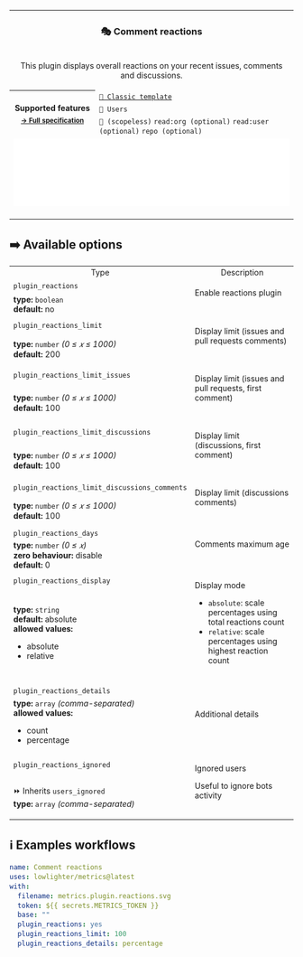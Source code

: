 <!--header-->
<table>
  <tr><th colspan="2"><h3>🎭 Comment reactions</h3></th></tr>
  <tr><td colspan="2" align="center"><p>This plugin displays overall reactions on your recent issues, comments and discussions.</p>
</td></tr>
  <tr>
    <th rowspan="3">Supported features<br><sub><a href="metadata.yml">→ Full specification</a></sub></th>
    <td><a href="/source/templates/classic/README.md"><code>📗 Classic template</code></a></td>
  </tr>
  <tr>
    <td><code>👤 Users</code></td>
  </tr>
  <tr>
    <td><code>🔑 (scopeless)</code> <code>read:org (optional)</code> <code>read:user (optional)</code> <code>repo (optional)</code></td>
  </tr>
  <tr>
    <td colspan="2" align="center">
      <img src="https://github.com/lowlighter/metrics/blob/examples/metrics.plugin.reactions.svg" alt=""></img>
      <img width="900" height="1" alt="">
    </td>
  </tr>
</table>
<!--/header-->

## ➡️ Available options

<!--options-->
<table>
  <tr>
    <td align="center" nowrap="nowrap">Type</i></td><td align="center" nowrap="nowrap">Description</td>
  </tr>
  <tr>
    <td nowrap="nowrap"><code>plugin_reactions</code></td>
    <td rowspan="2"><p>Enable reactions plugin</p>
<img width="900" height="1" alt=""></td>
  </tr>
  <tr>
    <td nowrap="nowrap"><b>type:</b> <code>boolean</code>
<br>
<b>default:</b> no<br></td>
  </tr>
  <tr>
    <td nowrap="nowrap"><code>plugin_reactions_limit</code></td>
    <td rowspan="2"><p>Display limit (issues and pull requests comments)</p>
<img width="900" height="1" alt=""></td>
  </tr>
  <tr>
    <td nowrap="nowrap"><b>type:</b> <code>number</code>
<i>(0 ≤
𝑥
≤ 1000)</i>
<br>
<b>default:</b> 200<br></td>
  </tr>
  <tr>
    <td nowrap="nowrap"><code>plugin_reactions_limit_issues</code></td>
    <td rowspan="2"><p>Display limit (issues and pull requests, first comment)</p>
<img width="900" height="1" alt=""></td>
  </tr>
  <tr>
    <td nowrap="nowrap"><b>type:</b> <code>number</code>
<i>(0 ≤
𝑥
≤ 1000)</i>
<br>
<b>default:</b> 100<br></td>
  </tr>
  <tr>
    <td nowrap="nowrap"><code>plugin_reactions_limit_discussions</code></td>
    <td rowspan="2"><p>Display limit (discussions, first comment)</p>
<img width="900" height="1" alt=""></td>
  </tr>
  <tr>
    <td nowrap="nowrap"><b>type:</b> <code>number</code>
<i>(0 ≤
𝑥
≤ 1000)</i>
<br>
<b>default:</b> 100<br></td>
  </tr>
  <tr>
    <td nowrap="nowrap"><code>plugin_reactions_limit_discussions_comments</code></td>
    <td rowspan="2"><p>Display limit (discussions comments)</p>
<img width="900" height="1" alt=""></td>
  </tr>
  <tr>
    <td nowrap="nowrap"><b>type:</b> <code>number</code>
<i>(0 ≤
𝑥
≤ 1000)</i>
<br>
<b>default:</b> 100<br></td>
  </tr>
  <tr>
    <td nowrap="nowrap"><code>plugin_reactions_days</code></td>
    <td rowspan="2"><p>Comments maximum age</p>
<img width="900" height="1" alt=""></td>
  </tr>
  <tr>
    <td nowrap="nowrap"><b>type:</b> <code>number</code>
<i>(0 ≤
𝑥)</i>
<br>
<b>zero behaviour:</b> disable</br>
<b>default:</b> 0<br></td>
  </tr>
  <tr>
    <td nowrap="nowrap"><code>plugin_reactions_display</code></td>
    <td rowspan="2"><p>Display mode</p>
<ul>
<li><code>absolute</code>: scale percentages using total reactions count</li>
<li><code>relative</code>: scale percentages using highest reaction count</li>
</ul>
<img width="900" height="1" alt=""></td>
  </tr>
  <tr>
    <td nowrap="nowrap"><b>type:</b> <code>string</code>
<br>
<b>default:</b> absolute<br>
<b>allowed values:</b><ul><li>absolute</li><li>relative</li></ul></td>
  </tr>
  <tr>
    <td nowrap="nowrap"><code>plugin_reactions_details</code></td>
    <td rowspan="2"><p>Additional details</p>
<img width="900" height="1" alt=""></td>
  </tr>
  <tr>
    <td nowrap="nowrap"><b>type:</b> <code>array</code>
<i>(comma-separated)</i>
<br>
<b>allowed values:</b><ul><li>count</li><li>percentage</li></ul></td>
  </tr>
  <tr>
    <td nowrap="nowrap"><code>plugin_reactions_ignored</code></td>
    <td rowspan="2"><p>Ignored users</p>
<p>Useful to ignore bots activity</p>
<img width="900" height="1" alt=""></td>
  </tr>
  <tr>
    <td nowrap="nowrap">⏩ Inherits <code>users_ignored</code><br>
<b>type:</b> <code>array</code>
<i>(comma-separated)</i>
<br></td>
  </tr>
</table>
<!--/options-->

## ℹ️ Examples workflows

<!--examples-->
```yaml
name: Comment reactions
uses: lowlighter/metrics@latest
with:
  filename: metrics.plugin.reactions.svg
  token: ${{ secrets.METRICS_TOKEN }}
  base: ""
  plugin_reactions: yes
  plugin_reactions_limit: 100
  plugin_reactions_details: percentage

```
<!--/examples-->
